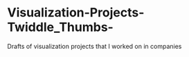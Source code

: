 # Visualization-Projects-Twiddle_Thumbs-
Drafts of visualization projects that I worked on in companies
